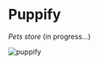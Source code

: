 
<h1>Puppify</h1>
<i>Pets store</i>
(in progress...)
<br/>



![puppify](https://user-images.githubusercontent.com/81996794/182487258-0fedf8cf-67a9-4fbc-a85d-10e3d284f943.PNG)
